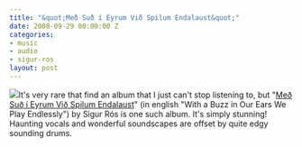 ```yaml
---
title: "&quot;Með Suð í Eyrum Við Spilum Endalaust&quot;"
date: 2008-09-29 00:00:00 Z
categories:
- music
- audio
- sigur-ros
layout: post
---
```


<a href="http://www.last.fm/music/Sigur+R%C3%B3s/me%C3%B0+su%C3%B0+%C3%AD+eyrum+vi%C3%B0+spilum+endalaust"><img src="http://userserve-ak.last.fm/serve/126/12441295.jpg" class="left"></a>It's very rare that find an album that I just can't stop listening to, but "<a href="http://www.last.fm/music/Sigur+R%C3%B3s/me%C3%B0+su%C3%B0+%C3%AD+eyrum+vi%C3%B0+spilum+endalaust">Me&eth; Su&eth; &iacute; Eyrum Vi&eth; Spilum Endalaust</a>" (in english "With a Buzz in Our Ears We Play Endlessly") by Sigur Rós is one such album. It's simply stunning! Haunting vocals and wonderful soundscapes are offset by quite edgy sounding drums.
